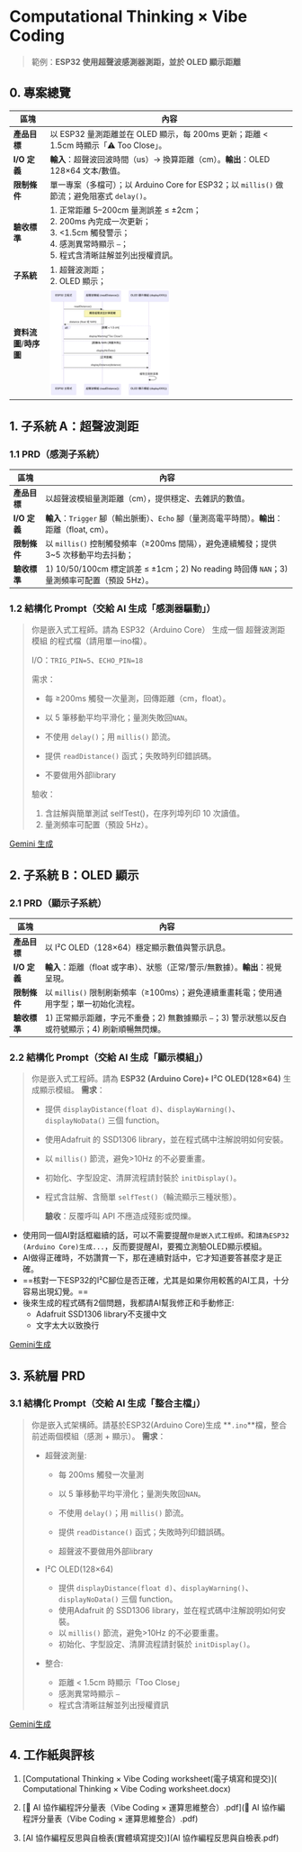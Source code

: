 # Computational Thinking × Vibe Coding

> 範例：**ESP32 使用超聲波感測器測距，並於 OLED 顯示距離**

## 0. 專案總覽

| 區塊                    | 內容                                                         |
| ----------------------- | ------------------------------------------------------------ |
| **產品目標**            | 以 ESP32 量測距離並在 OLED 顯示，每 200ms 更新；距離 < 1.5cm 時顯示「⚠️ Too Close」。 |
| **I/O 定義**            | **輸入**：超聲波回波時間（us）→ 換算距離（cm）。**輸出**：OLED 128×64 文本/數值。 |
| **限制條件**            | 單一專案（多檔可）；以 Arduino Core for ESP32；以 `millis()` 做節流；避免阻塞式 `delay()`。 |
| **驗收標準**            | 1. 正常距離 5–200cm 量測誤差 ≤ ±2cm；<br />2. 200ms 內完成一次更新；<br />3. <1.5cm 觸發警示；<br />4. 感測異常時顯示 `—`；<br />5. 程式含清晰註解並列出授權資訊。 |
| **子系統**              | 1. 超聲波測距；<br />2. OLED 顯示；<br />                    |
| **資料流圖**/**時序圖** | <img src="%E8%9E%A2%E5%B9%95%E6%88%AA%E5%9C%96%202025-10-14%2014.53.16.png" alt="螢幕截圖 2025-10-14 14.53.16" style="width:50%;" /> |

## 1. 子系統 A：超聲波測距

### 1.1 PRD（感測子系統）

| 區塊         | 內容                                                         |
| ------------ | ------------------------------------------------------------ |
| **產品目標** | 以超聲波模組量測距離（cm），提供穩定、去雜訊的數值。         |
| **I/O 定義** | **輸入**：`Trigger` 腳（輸出脈衝）、`Echo` 腳（量測高電平時間）。**輸出**：距離（float, cm）。 |
| **限制條件** | 以 `millis()` 控制觸發頻率（≥200ms 間隔），避免連續觸發；提供 3~5 次移動平均去抖動； |
| **驗收標準** | 1) 10/50/100cm 標定誤差 ≤ ±1cm；2) No reading 時回傳 `NAN`；3) 量測頻率可配置（預設 5Hz）。 |

### 1.2 結構化 Prompt（交給 AI 生成「感測器驅動」）

> 你是嵌入式工程師。請為 ESP32（Arduino Core） 生成一個 超聲波測距模組 的程式檔（請用單一ino檔）。 
>
> I/O：`TRIG_PIN=5`、`ECHO_PIN=18` 
>
> 需求： 
>
> - 每 ≥200ms 觸發一次量測，回傳距離（cm，float）。 
>
> - 以 5 筆移動平均平滑化；量測失敗回`NAN`。 
>
> - 不使用 `delay()`；用 `millis()` 節流。 
>
> - 提供 `readDistance()` 函式；失敗時列印錯誤碼。 
>
> - 不要做用外部library
>
> 驗收： 
>
> 1. 含註解與簡單測試 selfTest()，在序列埠列印 10 次讀值。 
> 2. 量測頻率可配置（預設 5Hz）。

[Gemini 生成](https://g.co/gemini/share/026463036295)

## 2. 子系統 B：OLED 顯示

### 	2.1 PRD（顯示子系統）

| 區塊         | 內容                                                         |
| ------------ | ------------------------------------------------------------ |
| **產品目標** | 以 I²C OLED（128×64）穩定顯示數值與警示訊息。                |
| **I/O 定義** | **輸入**：距離（float 或字串）、狀態（正常/警示/無數據）。**輸出**：視覺呈現。 |
| **限制條件** | 以 `millis()` 限制刷新頻率（≥100ms）；避免連續重畫耗電；使用通用字型；單一初始化流程。 |
| **驗收標準** | 1) 正常顯示距離，字元不重疊；2) 無數據顯示 `—`；3) 警示狀態以反白或符號顯示；4) 刷新順暢無閃爍。 |

### 2.2 結構化 Prompt（交給 AI 生成「顯示模組」）

> 你是嵌入式工程師。請為 **ESP32 (Arduino Core)+ I²C OLED(128×64)** 生成顯示模組。
>  **需求**：
>
> - 提供 `displayDistance(float d)`、`displayWarning()`、`displayNoData()` 三個 function。
>
> - 使用Adafruit 的 SSD1306 library，並在程式碼中注解說明如何安裝。
>
> - 以 `millis()` 節流，避免>10Hz 的不必要重畫。
>
> - 初始化、字型設定、清屏流程請封裝於 `initDisplay()`。
>
> - 程式含註解、含簡單 `selfTest()`（輪流顯示三種狀態）。
>
> 	**驗收**：反覆呼叫 API 不應造成殘影或閃爍。

- 使用同一個AI對話框繼續的話，可以不需要提醒`你是嵌入式工程師。`和`請為ESP32 (Arduino Core)生成...`，反而要提醒AI，要獨立測驗OLED顯示模組。
- AI做得正確時，不妨讚賞一下，那在連續對話中，它才知道要答甚麼才是正確。
- ==核對一下ESP32的I²C腳位是否正確，尤其是如果你用較舊的AI工具，十分容易出現幻覺。==
- 後來生成的程式碼有2個問題，我都請AI幫我修正和手動修正:
	- Adafruit SSD1306 library不支援中文
	- 文字太大以致換行

[Gemini生成](https://g.co/gemini/share/afe18a09c322)

## 3. 系統層 PRD

### 3.1 結構化 Prompt（交給 AI 生成「整合主檔」）

> 你是嵌入式架構師。請基於ESP32(Arduino Core)生成 **`.ino`**檔，整合前述兩個模組（感測 + 顯示）。
>  **需求**：
>
> - 超聲波測量:
>
> 	- 每 200ms 觸發一次量測
> 	- 以 5 筆移動平均平滑化；量測失敗回`NAN`。 
>
> 	- 不使用 `delay()`；用 `millis()` 節流。 
>
> 	- 提供 `readDistance()` 函式；失敗時列印錯誤碼。 
>
> 	- 超聲波不要做用外部library
>
> - I²C OLED(128×64)
> 	- 提供 `displayDistance(float d)`、`displayWarning()`、`displayNoData()` 三個 function。
> 	- 使用Adafruit 的 SSD1306 library，並在程式碼中注解說明如何安裝。
> 	- 以 `millis()` 節流，避免>10Hz 的不必要重畫。
> 	- 初始化、字型設定、清屏流程請封裝於 `initDisplay()`。
> - 整合:
> 	- 距離 < 1.5cm 時顯示「Too Close」
> 	- 感測異常時顯示 `—`
> 	- 程式含清晰註解並列出授權資訊

[Gemini生成](https://g.co/gemini/share/eaa059c64133)

## 4. 工作紙與評核

1. [Computational Thinking × Vibe Coding worksheet(電子填寫和提交)]( Computational Thinking × Vibe Coding worksheet.docx)

2. [🧮 AI 協作編程評分量表（Vibe Coding × 運算思維整合）.pdf](🧮 AI 協作編程評分量表（Vibe Coding × 運算思維整合）.pdf)  

3. [AI 協作編程反思與自檢表(實體填寫提交)](AI 協作編程反思與自檢表.pdf) 